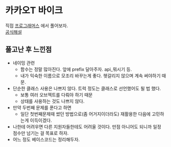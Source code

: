 # 카카오T 바이크
직접 [프로그래머스](https://programmers.co.kr/skill_check_assignments/67) 에서 풀어보자.  
[공식해설](https://tech.kakao.com/2021/02/16/2021-kakao-recruitment-round-2/)

## 풀고난 후 느낀점
- 네이밍 관련
  - 함수는 정말 많아진다. 앞에 prefix 달아주자. api_뭐시기 등.
  - 내가 익숙한 이름으로 모조리 바꾸는게 좋다. 헷갈리지 않으며 계속 써야하기 때문.
- 단순한 클래스 사용은 나쁘지 않다. 트럭 정도는 클래스로 선언했어도 될 법 했다.
  - 보통 여러 오브젝트를 다뤄야 하기 때문
  - 상태를 사용하는 것도 나쁘지 않다.
- 만약 두번째 문제를 푼다고 하면
  - 일단 첫번째문제때 썼던 방법으로(좀 어거지이더라도) 재활용한 다음에 고민하는게 이득이겠다.
- 나한테 어려우면 다른 지원자들한테도 어려울 것이다. 만점 아니어도 되니까 일정 점수만 넘기는 걸 목표로 하자.
- 어느 정도 베이스코드는 정리해두자.